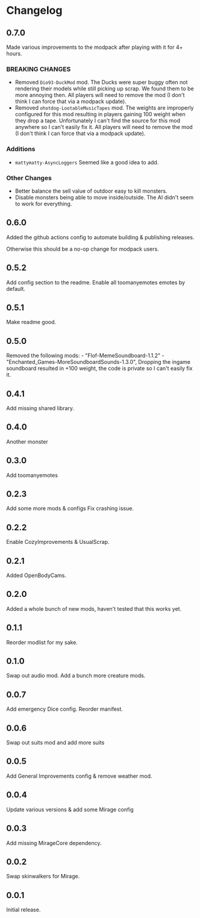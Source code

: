 # Changelog

## 0.7.0

Made various improvements to the modpack after playing with it for 4+ hours.

### BREAKING CHANGES

- Removed `Dio93-DuckMod` mod. The Ducks were super buggy often not rendering their models while still picking up scrap. We found them to be more annoying then. All players will need to remove the mod (I don't think I can force that via a modpack update).
- Removed `ohotdog-LootableMusicTapes` mod. The weights are improperly configured for this mod resulting in players gaining 100 weight when they drop a tape. Unfortunately I can't find the source for this mod anywhere so I can't easily fix it. All players will need to remove the mod (I don't think I can force that via a modpack update).

### Additions

- `mattymatty-AsyncLoggers` Seemed like a good idea to add.

### Other Changes

- Better balance the sell value of outdoor easy to kill monsters.
- Disable monsters being able to move inside/outside. The AI didn't seem to work for everything.

## 0.6.0

Added the github actions config to automate building & publishing releases.

Otherwise this should be a no-op change for modpack users.

## 0.5.2

Add config section to the readme.
Enable all toomanyemotes emotes by default.

## 0.5.1

Make readme good.

## 0.5.0

Removed the following mods:
    - "Flof-MemeSoundboard-1.1.2"
    - "Enchanted_Games-MoreSoundboardSounds-1.3.0",
Dropping the ingame soundboard resulted in +100 weight, the code is private so I can't easily fix it.

## 0.4.1

Add missing shared library.

## 0.4.0

Another monster

## 0.3.0

Add toomanyemotes

## 0.2.3

Add some more mods & configs
Fix crashing issue.

## 0.2.2

Enable CozyImprovements & UsualScrap.

## 0.2.1

Added OpenBodyCams.

## 0.2.0

Added a whole bunch of new mods, haven't tested that this works yet.

## 0.1.1

Reorder modlist for my sake.

## 0.1.0

Swap out audio mod. Add a bunch more creature mods.

## 0.0.7

Add emergency Dice config. Reorder manifest.

## 0.0.6

Swap out suits mod and add more suits

## 0.0.5

Add General Improvements config & remove weather mod.

## 0.0.4

Update various versions & add some Mirage config

## 0.0.3

Add missing MirageCore dependency.

## 0.0.2

Swap skinwalkers for Mirage.

## 0.0.1

Initial release.
